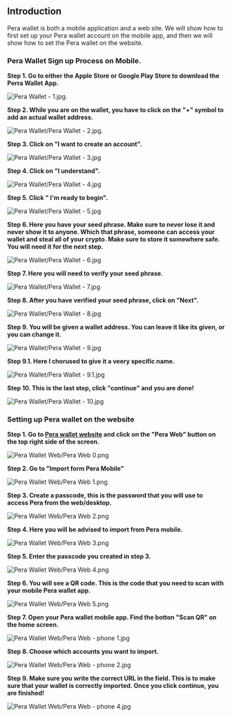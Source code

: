 ## Introduction

Pera wallet is both a mobile application and a web site. We will show how to first set up your Pera wallet account on the mobile app, and then we will show how to set the Pera wallet on the website.

### Pera Wallet Sign up Process on Mobile.

**Step 1. Go to either the Apple Store or Google Play Store to download the Perra Wallet App.**

![Pera Wallet - 1.jpg](https://niftgen-algorand.github.io/docs/images/Pera%20Wallet%20-%201.jpg).

**Step 2. While you are on the wallet, you have to click on the "+" symbol to add an actual wallet address.**

![Pera Wallet/Pera Wallet - 2.jpg](https://niftgen-algorand.github.io/docs/images/Pera%20Wallet/2.jpg).

**Step 3. Click on "I want to create an account".**

![Pera Wallet/Pera Wallet - 3.jpg](https://niftgen-algorand.github.io/docs/images/Pera%20Wallet/3.jpg)

**Step 4. Click on "I understand".**

![Pera Wallet/Pera Wallet - 4.jpg](https://niftgen-algorand.github.io/docs/images/Pera%20Wallet/4.jpg)

**Step 5. Click " I'm ready to begin".**

![Pera Wallet/Pera Wallet - 5.jpg](https://niftgen-algorand.github.io/docs/images/Pera%20Wallet/5.jpg)

**Step 6. Here you have your seed phrase. Make sure to never lose it and never show it to anyone. Which that phrase, someone can access your wallet and steal all of your crypto. Make sure to store it somewhere safe. You will need it for the next step.**

![Pera Wallet/Pera Wallet - 6.jpg](https://niftgen-algorand.github.io/docs/images/Pera%20Wallet/6.jpg)

**Step 7. Here you will need to verify your seed phrase.**

![Pera Wallet/Pera Wallet - 7.jpg](https://niftgen-algorand.github.io/docs/images/Pera%20Wallet/7.jpg)

**Step 8. After you have verified your seed phrase, click on "Next".**

![Pera Wallet/Pera Wallet - 8.jpg](https://niftgen-algorand.github.io/docs/images/Pera%20Wallet/8.jpg)

**Step 9. You will be given a wallet address. You can leave it like its given, or you can change it.**

![Pera Wallet/Pera Wallet - 9.jpg](https://niftgen-algorand.github.io/docs/images/Pera%20Wallet/9.jpg)

**Step 9.1. Here I chorused to give it a veery specific name.**

![Pera Wallet/Pera Wallet - 9.1.jpg](https://niftgen-algorand.github.io/docs/images/Pera%20Wallet/9.1.jpg)

**Step 10. This is the last step, click "continue" and you are done!**

![Pera Wallet/Pera Wallet - 10.jpg](https://niftgen-algorand.github.io/docs/images/Pera%20Wallet/10.jpg)

### Setting up Pera wallet on the website

**Step 1. Go to [Pera wallet website](https://perawallet.app/) and click on the "Pera Web" button on the top right side of the screen.**

![Pera Wallet Web/Pera Web 0.png](https://niftgen-algorand.github.io/docs/images/Pera%20Wallet%20Web/Pera%20Web%200.png)

**Step 2. Go to "Import form Pera Mobile"**

![Pera Wallet Web/Pera Web 1.png](https://niftgen-algorand.github.io/docs/images/Pera%20Wallet%20Web/Pera%20Web%201.png)

**Step 3. Create a passcode, this is the password that you will use to access Pera from the web/desktop.**

![Pera Wallet Web/Pera Web 2.png](https://niftgen-algorand.github.io/docs/images/Pera%20Wallet%20Web/Pera%20Web%202.png)

**Step 4. Here you will be advised to import from Pera mobile.**

![Pera Wallet Web/Pera Web 3.png](https://niftgen-algorand.github.io/docs/images/Pera%20Wallet%20Web/Pera%20Web%203.png)

**Step 5. Enter the passcode you created in step 3.**

![Pera Wallet Web/Pera Web 4.png](https://niftgen-algorand.github.io/docs/images/Pera%20Wallet%20Web/Pera%20Web%204.png)

**Step 6. You will see a QR code. This is the code that you need to scan with your **mobile** Pera wallet app.**

![Pera Wallet Web/Pera Web 5.png](https://niftgen-algorand.github.io/docs/images/Pera%20Wallet%20Web/Pera%20Web%205.png)

**Step 7. Open your Pera wallet **mobile app**. Find the botton "Scan QR" on the home screen.**

![Pera Wallet Web/Pera Web - phone 1.jpg](https://niftgen-algorand.github.io/docs/images/Pera%20Wallet%20Web/Pera%20Web%20-%20phone%201.jpg)

**Step 8. Choose which accounts you want to import.**

![Pera Wallet Web/Pera Web - phone 2.jpg](https://niftgen-algorand.github.io/docs/images/Pera%20Wallet%20Web/Pera%20Web%20-%20phone%202.jpg)

**Step 9. Make sure you write the correct URL in the field. This is to make sure that your wallet is correctly imported. Once you click continue, you are finished!**

![Pera Wallet Web/Pera Web - phone 4.jpg](https://niftgen-algorand.github.io/docs/images/Pera%20Wallet%20Web/Pera%20Web%20-%20phone%204.jpg)
